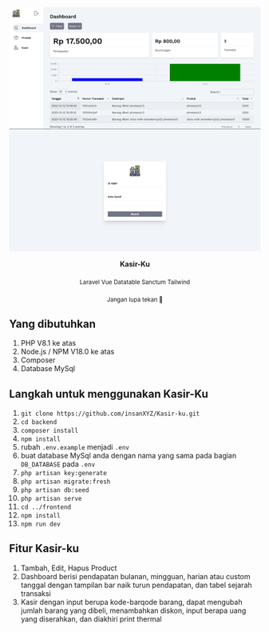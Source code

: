 ![image](./readme_asset/Dashboard.png)
![image](./readme_asset/Login.png)
<p align="center"><strong>Kasir-Ku</strong></p>
<p align="center"><sub>Laravel Vue Datatable Sanctum Tailwind</sub></p>
<p align="center"><sub>Jangan lupa tekan 🌟</sub></p>

## Yang dibutuhkan
1. PHP V8.1 ke atas
2. Node.js / NPM V18.0 ke atas
3. Composer
4. Database MySql

## Langkah untuk menggunakan Kasir-Ku

1. ```git clone https://github.com/insanXYZ/Kasir-ku.git```
2. ```cd backend```
3. ```composer install```
4. ```npm install```
5. rubah ```.env.example``` menjadi ```.env```
6. buat database MySql anda dengan nama yang sama pada bagian ```DB_DATABASE``` pada ```.env```
7. ```php artisan key:generate```
8. ```php artisan migrate:fresh```
9. ```php artisan db:seed```
10. ```php artisan serve```
11. ```cd ../frontend```
12. ```npm install```
13. ```npm run dev```

## Fitur Kasir-ku

1. Tambah, Edit, Hapus Product
2. Dashboard berisi pendapatan bulanan, mingguan, harian atau custom tanggal dengan tampilan bar naik turun pendapatan, dan tabel sejarah transaksi
3. Kasir dengan input berupa kode-barqode barang, dapat mengubah jumlah barang yang dibeli, menambahkan diskon, input berapa uang yang diserahkan, dan diakhiri print thermal